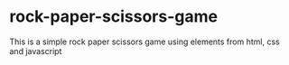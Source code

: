 # rock-paper-scissors-game
This is a simple rock paper scissors game using elements from html, css and javascript
